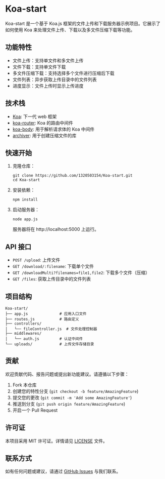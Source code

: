 # Koa-start

Koa-start 是一个基于 Koa.js 框架的文件上传和下载服务器示例项目。它展示了如何使用 Koa 来处理文件上传、下载以及多文件压缩下载等功能。

## 功能特性

- 文件上传：支持单文件和多文件上传
- 文件下载：支持单文件下载
- 多文件压缩下载：支持选择多个文件进行压缩后下载
- 文件列表：异步获取上传目录中的文件列表
- 进度显示：文件上传时显示上传进度

## 技术栈

- [Koa](https://koajs.com/): 下一代 web 框架
- [koa-router](https://github.com/ZijianHe/koa-router): Koa 的路由中间件
- [koa-body](https://github.com/koajs/koa-body): 用于解析请求体的 Koa 中间件
- [archiver](https://github.com/archiverjs/node-archiver): 用于创建压缩文件的库

## 快速开始

1. 克隆仓库：

   ```
   git clone https://github.com/1320503154/Koa-start.git
   cd Koa-start
   ```

2. 安装依赖：

   ```
   npm install
   ```

3. 启动服务器：

   ```
   node app.js
   ```

   服务器将在 http://localhost:5000 上运行。

## API 接口

- `POST /upload`: 上传文件
- `GET /download/:filename`: 下载单个文件
- `GET /downloadMulti?filenames=file1,file2`: 下载多个文件（压缩）
- `GET /files`: 获取上传目录中的文件列表

## 项目结构

```
Koa-start/
├── app.js              # 应用入口文件
├── routes.js           # 路由定义
├── controllers/
│   └── fileController.js  # 文件处理控制器
├── middlewares/
│   └── auth.js         # 认证中间件
└── uploads/            # 上传文件存储目录
```

## 贡献

欢迎贡献代码、报告问题或提出新功能建议。请遵循以下步骤：

1. Fork 本仓库
2. 创建您的特性分支 (`git checkout -b feature/AmazingFeature`)
3. 提交您的更改 (`git commit -m 'Add some AmazingFeature'`)
4. 推送到分支 (`git push origin feature/AmazingFeature`)
5. 开启一个 Pull Request

## 许可证

本项目采用 MIT 许可证。详情请见 [LICENSE](LICENSE) 文件。

## 联系方式

如有任何问题或建议，请通过 [GitHub Issues](https://github.com/1320503154/Koa-start/issues) 与我们联系。
